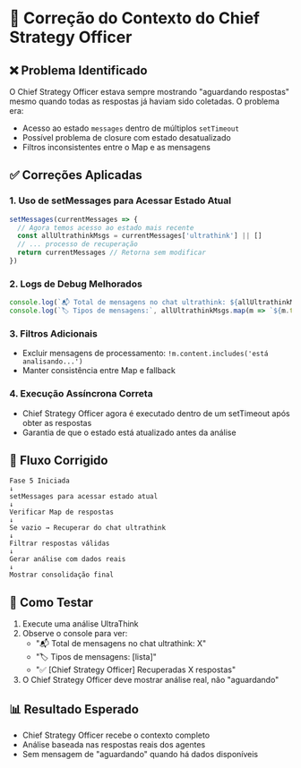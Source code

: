 # 🔧 Correção do Contexto do Chief Strategy Officer

## ❌ Problema Identificado
O Chief Strategy Officer estava sempre mostrando "aguardando respostas" mesmo quando todas as respostas já haviam sido coletadas. O problema era:
- Acesso ao estado `messages` dentro de múltiplos `setTimeout`
- Possível problema de closure com estado desatualizado
- Filtros inconsistentes entre o Map e as mensagens

## ✅ Correções Aplicadas

### 1. **Uso de setMessages para Acessar Estado Atual**
```javascript
setMessages(currentMessages => {
  // Agora temos acesso ao estado mais recente
  const allUltrathinkMsgs = currentMessages['ultrathink'] || []
  // ... processo de recuperação
  return currentMessages // Retorna sem modificar
})
```

### 2. **Logs de Debug Melhorados**
```javascript
console.log(`📬 Total de mensagens no chat ultrathink: ${allUltrathinkMsgs.length}`)
console.log(`🏷️ Tipos de mensagens:`, allUltrathinkMsgs.map(m => `${m.type}${m.agent ? ` - ${m.agent}` : ''}`))
```

### 3. **Filtros Adicionais**
- Excluir mensagens de processamento: `!m.content.includes('está analisando...')`
- Manter consistência entre Map e fallback

### 4. **Execução Assíncrona Correta**
- Chief Strategy Officer agora é executado dentro de um setTimeout após obter as respostas
- Garantia de que o estado está atualizado antes da análise

## 🎯 Fluxo Corrigido
```
Fase 5 Iniciada
↓
setMessages para acessar estado atual
↓
Verificar Map de respostas
↓
Se vazio → Recuperar do chat ultrathink
↓
Filtrar respostas válidas
↓
Gerar análise com dados reais
↓
Mostrar consolidação final
```

## 🧪 Como Testar
1. Execute uma análise UltraThink
2. Observe o console para ver:
   - "📬 Total de mensagens no chat ultrathink: X"
   - "🏷️ Tipos de mensagens: [lista]"
   - "✅ [Chief Strategy Officer] Recuperadas X respostas"
3. O Chief Strategy Officer deve mostrar análise real, não "aguardando"

## 📊 Resultado Esperado
- Chief Strategy Officer recebe o contexto completo
- Análise baseada nas respostas reais dos agentes
- Sem mensagem de "aguardando" quando há dados disponíveis